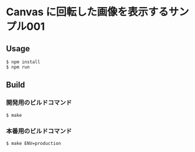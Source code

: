 Canvas に回転した画像を表示するサンプル001
================

Usage
-------

```
$ npm install
$ npm run
```

Build
-------

### 開発用のビルドコマンド

```
$ make
```

### 本番用のビルドコマンド

```
$ make ENV=production
```

